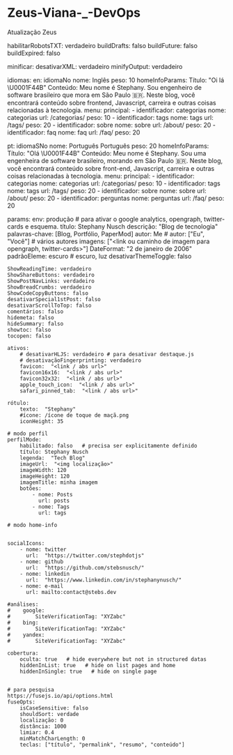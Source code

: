 # Zeus-Viana-_-DevOps
Atualização Zeus

habilitarRobotsTXT: verdadeiro
buildDrafts: falso
buildFuture: falso
buildExpired: falso

minificar:
    desativarXML: verdadeiro
    minifyOutput: verdadeiro

idiomas:
  en:
    idiomaNo nome: Inglês
    peso: 10
    homeInfoParams:
      Título:  "Oi lá \U0001F44B" 
      Conteúdo: Meu nome é Stephany. Sou engenheiro de software brasileiro que mora em São Paulo 🇧🇷. Neste blog, você encontrará conteúdo sobre frontend, Javascript, carreira e outras coisas relacionadas à tecnologia.
    menu:
      principal:
        - identificador: categorias
          nome: categorias
          url: /categorias/
          peso: 10
        - identificador: tags
          nome: tags
          url: /tags/
          peso: 20
        - identificador: sobre
          nome: sobre
          url: /about/
          peso: 20
        - identificador: faq
          nome: faq
          url: /faq/
          peso: 20

  pt:
    idiomaSNo nome: Português Português
    peso: 20
    homeInfoParams:
      Título:  "Olá \U0001F44B" 
      Conteúdo: Meu nome é Stephany. Sou uma engenheira de software brasileiro, morando em São Paulo 🇧🇷. Neste blog, você encontrará conteúdo sobre front-end, Javascript, carreira e outras coisas relacionadas à tecnologia.
    menu:
      principal:
        - identificador: categorias
          nome: categorias
          url: /categorias/
          peso: 10
        - identificador: tags
          nome: tags
          url: /tags/
          peso: 20
        - identificador: sobre
          nome: sobre
          url: /about/
          peso: 20
        - identificador: perguntas
          nome: perguntas
          url: /faq/
          peso: 20

params:
    env: produção   # para ativar o google analytics, opengraph, twitter-cards e esquema.
    título: Stephany Nusch
    descrição:  "Blog de tecnologia" 
    palavras-chave: [Blog, Portfólio, PaperMod]
    autor: Me
    # autor: ["Eu", "Você"] # vários autores
    imagens: ["<link ou caminho de imagem para opengraph, twitter-cards>"]
    DateFormat:  "2 de janeiro de 2006" 
    padrãoEleme: escuro   # escuro, luz
    desativarThemeToggle: falso

    ShowReadingTime: verdadeiro
    ShowShareButtons: verdadeiro
    ShowPostNavLinks: verdadeiro
    ShowBreadCrumbs: verdadeiro
    ShowCodeCopyButtons: falso
    desativarSpecial1stPost: falso
    desativarScrollToTop: falso
    comentários: falso
    hidemeta: falso
    hideSummary: falso
    showtoc: falso
    tocopen: falso

    ativos:
        # desativarHLJS: verdadeiro # para desativar destaque.js
        # desativaçãoFingerprinting: verdadeiro
        favicon:  "<link / abs url>" 
        favicon16x16:  "<link / abs url>" 
        favicon32x32:  "<link / abs url>" 
        apple_touch_icon:  "<link / abs url>" 
        safari_pinned_tab:  "<link / abs url>" 

    rótulo:
        texto:  "Stephany" 
        #ícone: /ícone de toque de maçã.png
        iconHeight: 35

    # modo perfil
    perfilMode:
        habilitado: falso   # precisa ser explicitamente definido
        título: Stephany Nusch
        legenda:  "Tech Blog" 
        imageUrl:  "<img localização>" 
        imageWidth: 120
        imageHeight: 120
        imagemTitle: minha imagem
        botões:
            - nome: Posts
              url: posts
            - nome: Tags
              url: tags

    # modo home-info
   

    socialIcons:
        - nome: twitter
          url:  "https://twitter.com/stephdotjs" 
        - nome: github
          url:  "https://github.com/stebsnusch/" 
        - nome: linkedin
          url:  "https://www.linkedin.com/in/stephanynusch/" 
        - nome: e-mail
          url: mailto:contact@stebs.dev

    #análises:
    #    google:
    #        SiteVerificationTag: "XYZabc"
    #    bing:
    #        SiteVerificationTag: "XYZabc"
    #    yandex:
    #        SiteVerificationTag: "XYZabc"

    cobertura:
        oculta: true   # hide everywhere but not in structured datas
        hiddenInList: true   # hide on list pages and home
        hiddenInSingle: true   # hide on single page


    # para pesquisa
    https://fusejs.io/api/options.html
    fuseOpts:
        isCaseSensitive: falso
        shouldSort: verdade
        localização: 0
        distância: 1000
        limiar: 0.4
        minMatchCharLength: 0
        teclas: ["título", "permalink", "resumo", "conteúdo"]
